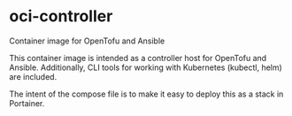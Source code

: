 # oci-controller
Container image for OpenTofu and Ansible

This container image is intended as a controller host for OpenTofu and Ansible.  Additionally, CLI tools for working with Kubernetes (kubectl, helm) are included.

The intent of the compose file is to make it easy to deploy this as a stack in Portainer.
